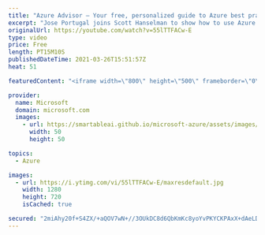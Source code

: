 ```yaml
---
title: "Azure Advisor – Your free, personalized guide to Azure best practices | Azure Friday"
excerpt: "Jose Portugal joins Scott Hanselman to show how to use Azure Advisor to optimize your Azure workload usage, lower costs, increase efficiency, and improve security.  0:00 – Introduction 2:27 – Demo: Azure Advisor 6:30 – Demo: Alerts 7:06 – Demo: Recommendation digests 8:43 – Demo: Advisor Score 12:42"
originalUrl: https://youtube.com/watch?v=55lTTFACw-E
type: video
price: Free
length: PT15M10S
publishedDateTime: 2021-03-26T15:51:57Z
heat: 51

featuredContent: "<iframe width=\"800\" height=\"500\" frameborder=\"0\" src=\"https://www.youtube.com/embed/55lTTFACw-E\" allow=\"accelerometer; autoplay; encrypted-media; gyroscope; picture-in-picture\" allowfullscreen></iframe>"

provider:
  name: Microsoft
  domain: microsoft.com
  images:
    - url: https://smartableai.github.io/microsoft-azure/assets/images/organizations/microsoft.com-50x50.jpg
      width: 50
      height: 50

topics:
  - Azure

images:
  - url: https://i.ytimg.com/vi/55lTTFACw-E/maxresdefault.jpg
    width: 1280
    height: 720
    isCached: true

secured: "2miAhy20f+S4ZX/+aQOV7wN+//3OUkDC8d6QbKmKc8yoYvPKYCKPAxX+dAeLDBFAvIsowKWniItx1TgaTocVwRbBmrII8vla5eTyOVUsGEkNHpGpnioEAKQriwEYvlO0RPPOhl3m+QTv5kyyUDRkp2NTv7kAXBpMWOIQdqzEc/1khu6UvQAiMBNSWHXG2gItKPigU9qyjvNMfF8fZUheDnbCmP3rkAYGJ5KEU2D4mUAMKVUPxVQhXt0U/zC6KoBCZkzVe1D4ZL4exoIFv0J/pgtlbhAz5SDunPEyCq+5itJXmZn8wh7B9wMe6m7w5qczeZsmEiOQg2dhRe+0FJByded6L11QRH6a+D5NGQ3M+1OmhXxwh9aZge8ppTi9wqIdbYI0xtC9U7oYjGVChmAcWzfbJubXwr9bSBVmHlZcCHA=;f64M8WH0LDEY1X5k6cl1LQ=="
---
```


